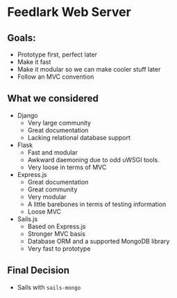 Feedlark Web Server
======

Goals:
------

- Prototype first, perfect later
- Make it fast
- Make it modular so we can make cooler stuff later
- Follow an MVC convention

What we considered
-------------------

- Django
  - Very large community
  - Great documentation
  - Lacking relational database support
- Flask
  - Fast and modular
  - Awkward daemoning due to odd uWSGI tools.
  - Very loose in terms of MVC
- Express.js
  - Great documentation
  - Great community
  - Very modular
  - A little barebones in terms of testing information
  - Loose MVC
- Sails.js
  - Based on Express.js
  - Stronger MVC basis
  - Database ORM and a supported MongoDB library
  - Very fast to prototype

Final Decision
--------------

- Sails with `sails-mongo`
